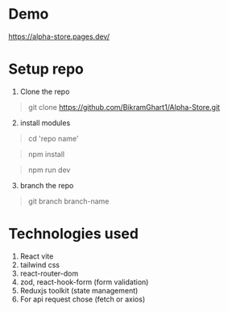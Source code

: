 # Demo 

https://alpha-store.pages.dev/

# Setup repo
1. Clone the repo
 > git clone https://github.com/BikramGhart1/Alpha-Store.git

2. install modules
 > cd 'repo name'

 > npm install

 > npm run dev

3. branch the repo
 > git branch branch-name


# Technologies used
1. React vite
2. tailwind css
3. react-router-dom
4. zod, react-hook-form (form validation)
5. Reduxjs toolkit (state management)
6. For api request chose (fetch or axios)
